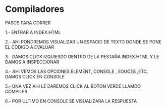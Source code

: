 # Compiladores

PASOS PARA CORRER

1.- ENTRAR A INDEX.HTML

2.- AHI PONDREMOS VISUALIZAR UN ESPACIO DE TEXTO DONDE SE PONE EL CODIGO A EVALUAR

3.- DAMOS CLICK IZQUIERDO DENTRO DE LA PESTAÑA INDEX.HTML Y LE DAMOS A INSPECCIONAR

4.- AHI VEMOS LAS OPCIONES ELEMENT, CONSOLE , SOUCES ,ETC. DAMOS CLICK EN CONSOLE

5.- UNA VEZ AHI LE DAREMOS CLICK AL BOTON VERDE LLAMDO COMPILER

6.- POR ULTIMO EN CONSOLE SE VISUALIZARA LA RESPUESTA
